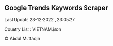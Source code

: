 

## Google Trends Keywords Scraper 
 
Last Update 23-12-2022 , 23:05:27

Country List :
VIETNAM.json



© Abdul Muttaqin 
